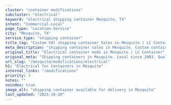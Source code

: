 ```yaml
---
cluster: "container modifications"
subcluster: "electrical"
keyword: "electrical shipping container Mesquite, TX"
intent: "Commercial-Local"
page_type: "Location-Service"
city: "Mesquite, TX"
service_type: "shipping container"
title_tag: "Custom Vdl shipping container Sales in Mesquite | LC Container"
meta_description: "shipping container sales in Mesquite. Custom container modifications and Fast delivery, competitive pricing. Serving modifications area. Quote ID: P8B. Call (214) 524-4168 for your free quote today."
original_title: "Electrical container mods in Mesquite | LC Container"
original_meta: "Shipping containers in Mesquite. Local since 2003. Quality containers. Fast delivery. Get your free quote — call (214) 524-4168 today. LC Container — your tr..."
url_slug: "/mesquite/modifications/electrical"
h1: "Electrical for Containers in Mesquite"
internal_links: "/modifications"
priority: 3
notes: ""
noindex: true
image_alt: "shipping container available for delivery in Mesquite"
last_updated: "2025-10-20"
---
```


<!-- TODO: Add unique city/inventory copy, images, and internal links here. -->

